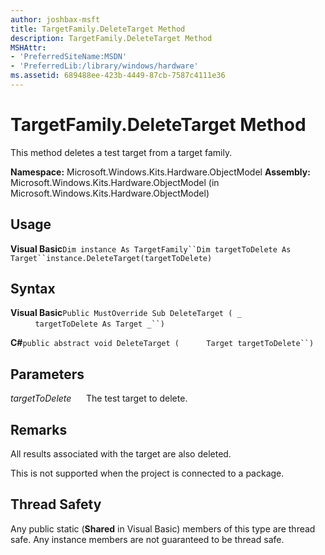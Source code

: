 ```yaml
---
author: joshbax-msft
title: TargetFamily.DeleteTarget Method
description: TargetFamily.DeleteTarget Method
MSHAttr:
- 'PreferredSiteName:MSDN'
- 'PreferredLib:/library/windows/hardware'
ms.assetid: 689488ee-423b-4449-87cb-7587c4111e36
---
```


# TargetFamily.DeleteTarget Method


This method deletes a test target from a target family.

**Namespace:** Microsoft.Windows.Kits.Hardware.ObjectModel **Assembly:** Microsoft.Windows.Kits.Hardware.ObjectModel (in Microsoft.Windows.Kits.Hardware.ObjectModel)

## Usage


**Visual Basic**`Dim instance As TargetFamily``Dim targetToDelete As Target``instance.DeleteTarget(targetToDelete)`

## Syntax


**Visual Basic**`Public MustOverride Sub DeleteTarget ( _`           `targetToDelete As Target _``) `

**C#**`public abstract void DeleteTarget (`           `Target targetToDelete``)`

## Parameters


*targetToDelete*      The test target to delete.

## Remarks


All results associated with the target are also deleted.

This is not supported when the project is connected to a package.

## Thread Safety


Any public static (**Shared** in Visual Basic) members of this type are thread safe. Any instance members are not guaranteed to be thread safe.

 

 






